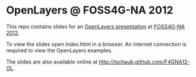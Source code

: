 # OpenLayers @ FOSS4G-NA 2012

This repo contains slides for an [OpenLayers
presentation](http://foss4g-na.org/schedule/openlayers-the-rebirth-of-cool/) at
[FOSS4G-NA 2012](http://foss4g-na.org/).

To view the slides open index.html in a browser. An internet connection
is required to view the OpenLayers examples.

The slides are also available online at http://tschaub.github.com/F4GNA12-OL.
